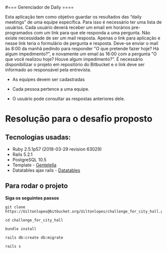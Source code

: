 #=== Gerenciador de Daily ====

Esta aplicação tem como objetivo guardar os resultados das “daily meetings” de uma equipe específica. Para isso é necessário ter uma lista de usuários. Cada usuário deverá receber um email em horários pre-programados com um link para que ele responda a uma pergunta. Não existe necessidade de ser um mail resposta. Apenas o link para aplicação e nesse link teria o formulário de pergunta e resposta. Deve-se enviar o mail às 8:00 da manhã pedindo para responder "O que pretende fazer hoje? Há algum impedimento?", e novamente um email às 16:00 com a pergunta "O que você realizou hoje? Houve algum impedimento?". É necessário disponibilizar o projeto em repositório do Bitbucket e o link deve ser informado ao responsável pela entrevista.


- As equipes devem ser cadastradas

- Cada pessoa pertence a uma equipe.

- O usuário pode consultar as respostas anteriores dele.

# Resolução para o desafio proposto
## Tecnologias usadas:
* Ruby 2.5.1p57 (2018-03-29 revision 63029)
* Rails 5.2.1 
* PostgreSQL 10.5
* Template - [Gentelella](https://github.com/puikinsh/gentelella)
* Datatables ajax rails  - [Datatables](https://github.com/jbox-web/ajax-datatables-rails)

## Para rodar o projeto

**Siga os seguintes passos**

```
git clone https://Uiltonlopes@bitbucket.org/Uiltonlopes/challenge_for_city_hall.git
```
```
cd challenge_for_city_hall
```
```
bundle install
```
```
rails db:create db:migrate
```
```
rails s
```
